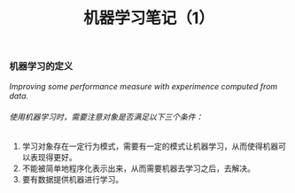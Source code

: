﻿---
layout: post
title: 机器学习笔记（1）
tags: 机器学习 
---


### 机器学习的定义
*Improving some performance measure with experimence computed from data.*
###### 使用机器学习时，需要注意对象是否满足以下三个条件：
1. 学习对象存在一定行为模式，需要有一定的模式让机器学习，从而使得机器可以表现得更好。
2. 不能被简单地程序化表示出来，从而需要机器去学习之后，去解决。
3. 要有数据提供机器进行学习。






